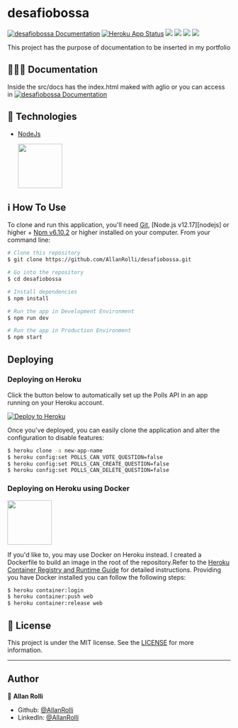 # desafiobossa

[![desafiobossa Documentation](https://img.shields.io/badge/desafiobossa-Documented-blue.svg)](https://desafiobossa.docs.apiary.io/) [![Heroku App Status](http://heroku-shields.herokuapp.com/bossachallengebackend)](https://bossachallengebackend.herokuapp.com) <img src="https://img.shields.io/github/last-commit/AllanRolli/desafiobossa"/> <img src="https://img.shields.io/github/languages/top/AllanRolli/desafiobossa?style=plastic"/> <img src="https://img.shields.io/github/repo-size/AllanRolli/desafiobossa?style=plastic"/> <img src="https://img.shields.io/github/license/AllanRolli/desafiobossa?style=plastic"/>

This project has the purpose of documentation to be inserted in my portfolio

## 👨🏾‍🏫 Documentation

Inside the src/docs has the index.html maked with aglio or you can access in [![desafiobossa Documentation](https://img.shields.io/badge/desafiobossa-APIBluePrint-blue.svg)](https://desafiobossa.docs.apiary.io/)

## :rocket: Technologies

- [NodeJs](https://nodejs.org/en/)


  <img src="https://i0.wp.com/codigosimples.net/wp-content/uploads/2017/03/nodejs.png?fit=500%2C500&ssl=1" width="100" height="100">

## :information_source: How To Use

To clone and run this application, you'll need [Git](https://git-scm.com), [Node.js v12.17][nodejs] or higher + [Npm v6.10.2](https://www.npmjs.com/get-npm) or higher installed on your computer. From your command line:

```bash
# Clone this repository
$ git clone https://github.com/AllanRolli/desafiobossa.git

# Go into the repository
$ cd desafiobossa

# Install dependencies
$ npm install

# Run the app in Development Environment
$ npm run dev

# Run the app in Production Environment
$ npm start
```

## Deploying

### Deploying on Heroku

Click the button below to automatically set up the Polls API in an app
running on your Heroku account.

[![Deploy to Heroku](https://www.herokucdn.com/deploy/button.png)](https://heroku.com/deploy?template=https://github.com/AllanRolli/desafiobossa)

Once you've deployed, you can easily clone the application and alter the
configuration to disable features:

```bash
$ heroku clone -a new-app-name
$ heroku config:set POLLS_CAN_VOTE_QUESTION=false
$ heroku config:set POLLS_CAN_CREATE_QUESTION=false
$ heroku config:set POLLS_CAN_DELETE_QUESTION=false
```

### Deploying on Heroku using Docker

<img src="https://www.mundodocker.com.br/wp-content/uploads/2015/06/docker_facebook_share.png" width="100" height="100">

If you'd like to, you may use Docker on Heroku instead. I created a Dockerfile to build an image in the root of the repository.Refer to the [Heroku
Container Registry and Runtime
Guide](https://devcenter.heroku.com/articles/container-registry-and-runtime#getting-started)
for detailed instructions. Providing you have Docker installed you can follow
the following steps:

```bash
$ heroku container:login
$ heroku container:push web
$ heroku container:release web
```

## :memo: License

This project is under the MIT license. See the [LICENSE](https://github.com/AllanRolli/desafiobossa/blob/master/LICENSE) for more information.

---

## Author

👤 **Allan Rolli**

- Github: [@AllanRolli](https://github.com/AllanRolli)
- LinkedIn: [@AllanRolli](https://www.linkedin.com/in/allan-rolli-a66198106/)

